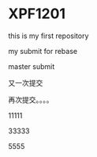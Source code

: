 # XPF1201
this is my first repository

my submit for rebase

master submit

又一次提交

再次提交。。。。

11111

33333

5555